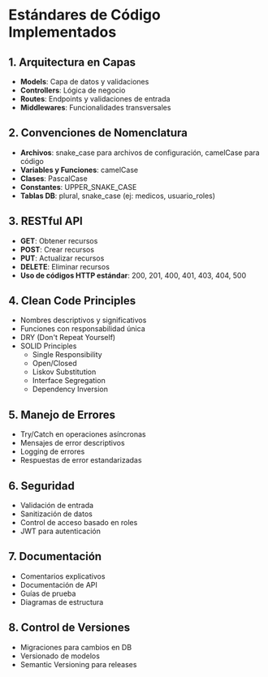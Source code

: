 # Estándares de Código Implementados

## 1. Arquitectura en Capas
- **Models**: Capa de datos y validaciones
- **Controllers**: Lógica de negocio
- **Routes**: Endpoints y validaciones de entrada
- **Middlewares**: Funcionalidades transversales

## 2. Convenciones de Nomenclatura
- **Archivos**: snake_case para archivos de configuración, camelCase para código
- **Variables y Funciones**: camelCase
- **Clases**: PascalCase
- **Constantes**: UPPER_SNAKE_CASE
- **Tablas DB**: plural, snake_case (ej: medicos, usuario_roles)

## 3. RESTful API
- **GET**: Obtener recursos
- **POST**: Crear recursos
- **PUT**: Actualizar recursos
- **DELETE**: Eliminar recursos
- **Uso de códigos HTTP estándar**: 200, 201, 400, 401, 403, 404, 500

## 4. Clean Code Principles
- Nombres descriptivos y significativos
- Funciones con responsabilidad única
- DRY (Don't Repeat Yourself)
- SOLID Principles
  - Single Responsibility
  - Open/Closed
  - Liskov Substitution
  - Interface Segregation
  - Dependency Inversion

## 5. Manejo de Errores
- Try/Catch en operaciones asíncronas
- Mensajes de error descriptivos
- Logging de errores
- Respuestas de error estandarizadas

## 6. Seguridad
- Validación de entrada
- Sanitización de datos
- Control de acceso basado en roles
- JWT para autenticación

## 7. Documentación
- Comentarios explicativos
- Documentación de API
- Guías de prueba
- Diagramas de estructura

## 8. Control de Versiones
- Migraciones para cambios en DB
- Versionado de modelos
- Semantic Versioning para releases